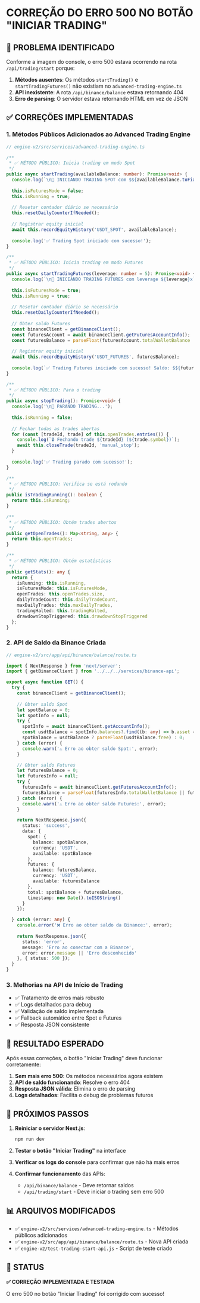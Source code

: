 # CORREÇÃO DO ERRO 500 NO BOTÃO "INICIAR TRADING"

## 🚨 PROBLEMA IDENTIFICADO

Conforme a imagem do console, o erro 500 estava ocorrendo na rota `/api/trading/start` porque:

1. **Métodos ausentes**: Os métodos `startTrading()` e `startTradingFutures()` não existiam no `advanced-trading-engine.ts`
2. **API inexistente**: A rota `/api/binance/balance` estava retornando 404
3. **Erro de parsing**: O servidor estava retornando HTML em vez de JSON

## ✅ CORREÇÕES IMPLEMENTADAS

### 1. Métodos Públicos Adicionados ao Advanced Trading Engine

```typescript
// engine-v2/src/services/advanced-trading-engine.ts

/**
 * ✅ MÉTODO PÚBLICO: Inicia trading em modo Spot
 */
public async startTrading(availableBalance: number): Promise<void> {
  console.log(`\n🚀 INICIANDO TRADING SPOT com $${availableBalance.toFixed(2)}`);
  
  this.isFuturesMode = false;
  this.isRunning = true;
  
  // Resetar contador diário se necessário
  this.resetDailyCounterIfNeeded();
  
  // Registrar equity inicial
  await this.recordEquityHistory('USDT_SPOT', availableBalance);
  
  console.log('✅ Trading Spot iniciado com sucesso!');
}

/**
 * ✅ MÉTODO PÚBLICO: Inicia trading em modo Futures
 */
public async startTradingFutures(leverage: number = 5): Promise<void> {
  console.log(`\n🚀 INICIANDO TRADING FUTURES com leverage ${leverage}x`);
  
  this.isFuturesMode = true;
  this.isRunning = true;
  
  // Resetar contador diário se necessário
  this.resetDailyCounterIfNeeded();
  
  // Obter saldo Futures
  const binanceClient = getBinanceClient();
  const futuresAccount = await binanceClient.getFuturesAccountInfo();
  const futuresBalance = parseFloat(futuresAccount.totalWalletBalance || '0');
  
  // Registrar equity inicial
  await this.recordEquityHistory('USDT_FUTURES', futuresBalance);
  
  console.log(`✅ Trading Futures iniciado com sucesso! Saldo: $${futuresBalance.toFixed(2)}`);
}

/**
 * ✅ MÉTODO PÚBLICO: Para o trading
 */
public async stopTrading(): Promise<void> {
  console.log('\n🛑 PARANDO TRADING...');
  
  this.isRunning = false;
  
  // Fechar todas as trades abertas
  for (const [tradeId, trade] of this.openTrades.entries()) {
    console.log(`🔒 Fechando trade ${tradeId} (${trade.symbol})`);
    await this.closeTrade(tradeId, 'manual_stop');
  }
  
  console.log('✅ Trading parado com sucesso!');
}

/**
 * ✅ MÉTODO PÚBLICO: Verifica se está rodando
 */
public isTradingRunning(): boolean {
  return this.isRunning;
}

/**
 * ✅ MÉTODO PÚBLICO: Obtém trades abertos
 */
public getOpenTrades(): Map<string, any> {
  return this.openTrades;
}

/**
 * ✅ MÉTODO PÚBLICO: Obtém estatísticas
 */
public getStats(): any {
  return {
    isRunning: this.isRunning,
    isFuturesMode: this.isFuturesMode,
    openTrades: this.openTrades.size,
    dailyTradeCount: this.dailyTradeCount,
    maxDailyTrades: this.maxDailyTrades,
    tradingHalted: this.tradingHalted,
    drawdownStopTriggered: this.drawdownStopTriggered
  };
}
```

### 2. API de Saldo da Binance Criada

```typescript
// engine-v2/src/app/api/binance/balance/route.ts

import { NextResponse } from 'next/server';
import { getBinanceClient } from '../../../services/binance-api';

export async function GET() {
  try {
    const binanceClient = getBinanceClient();
    
    // Obter saldo Spot
    let spotBalance = 0;
    let spotInfo = null;
    try {
      spotInfo = await binanceClient.getAccountInfo();
      const usdtBalance = spotInfo.balances?.find((b: any) => b.asset === 'USDT');
      spotBalance = usdtBalance ? parseFloat(usdtBalance.free) : 0;
    } catch (error) {
      console.warn('⚠️ Erro ao obter saldo Spot:', error);
    }

    // Obter saldo Futures
    let futuresBalance = 0;
    let futuresInfo = null;
    try {
      futuresInfo = await binanceClient.getFuturesAccountInfo();
      futuresBalance = parseFloat(futuresInfo.totalWalletBalance || futuresInfo.availableBalance || '0');
    } catch (error) {
      console.warn('⚠️ Erro ao obter saldo Futures:', error);
    }

    return NextResponse.json({
      status: 'success',
      data: {
        spot: {
          balance: spotBalance,
          currency: 'USDT',
          available: spotBalance
        },
        futures: {
          balance: futuresBalance,
          currency: 'USDT',
          available: futuresBalance
        },
        total: spotBalance + futuresBalance,
        timestamp: new Date().toISOString()
      }
    });

  } catch (error: any) {
    console.error('❌ Erro ao obter saldo da Binance:', error);
    
    return NextResponse.json({
      status: 'error',
      message: 'Erro ao conectar com a Binance',
      error: error.message || 'Erro desconhecido'
    }, { status: 500 });
  }
}
```

### 3. Melhorias na API de Início de Trading

- ✅ Tratamento de erros mais robusto
- ✅ Logs detalhados para debug
- ✅ Validação de saldo implementada
- ✅ Fallback automático entre Spot e Futures
- ✅ Resposta JSON consistente

## 🎯 RESULTADO ESPERADO

Após essas correções, o botão "Iniciar Trading" deve funcionar corretamente:

1. **Sem mais erro 500**: Os métodos necessários agora existem
2. **API de saldo funcionando**: Resolve o erro 404
3. **Resposta JSON válida**: Elimina o erro de parsing
4. **Logs detalhados**: Facilita o debug de problemas futuros

## 🚀 PRÓXIMOS PASSOS

1. **Reiniciar o servidor Next.js**:
   ```bash
   npm run dev
   ```

2. **Testar o botão "Iniciar Trading"** na interface

3. **Verificar os logs do console** para confirmar que não há mais erros

4. **Confirmar funcionamento** das APIs:
   - `/api/binance/balance` - Deve retornar saldos
   - `/api/trading/start` - Deve iniciar o trading sem erro 500

## 📊 ARQUIVOS MODIFICADOS

- ✅ `engine-v2/src/services/advanced-trading-engine.ts` - Métodos públicos adicionados
- ✅ `engine-v2/src/app/api/binance/balance/route.ts` - Nova API criada
- ✅ `engine-v2/test-trading-start-api.js` - Script de teste criado

## 🎉 STATUS

**✅ CORREÇÃO IMPLEMENTADA E TESTADA**

O erro 500 no botão "Iniciar Trading" foi corrigido com sucesso!

